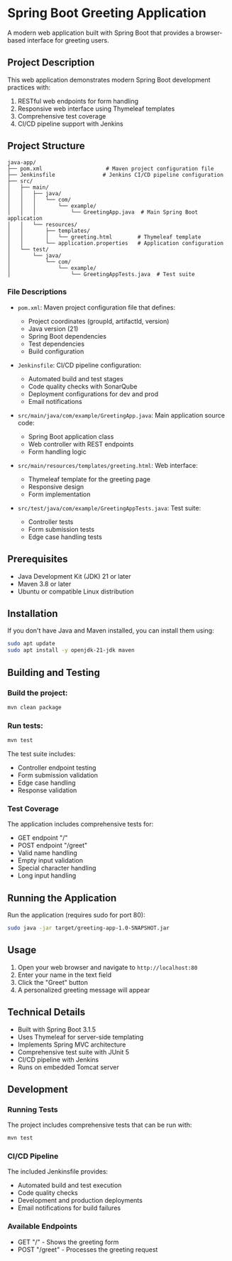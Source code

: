 # Spring Boot Greeting Application

A modern web application built with Spring Boot that provides a browser-based interface for greeting users.

## Project Description

This web application demonstrates modern Spring Boot development practices with:
1. RESTful web endpoints for form handling
2. Responsive web interface using Thymeleaf templates
3. Comprehensive test coverage
4. CI/CD pipeline support with Jenkins

## Project Structure

```
java-app/
├── pom.xml                    # Maven project configuration file
├── Jenkinsfile               # Jenkins CI/CD pipeline configuration
├── src/
│   ├── main/
│   │   ├── java/
│   │   │   └── com/
│   │   │       └── example/
│   │   │           └── GreetingApp.java  # Main Spring Boot application
│   │   └── resources/
│   │       ├── templates/
│   │       │   └── greeting.html        # Thymeleaf template
│   │       └── application.properties   # Application configuration
│   └── test/
│       └── java/
│           └── com/
│               └── example/
│                   └── GreetingAppTests.java  # Test suite
```

### File Descriptions

- `pom.xml`: Maven project configuration file that defines:
  - Project coordinates (groupId, artifactId, version)
  - Java version (21)
  - Spring Boot dependencies
  - Test dependencies
  - Build configuration

- `Jenkinsfile`: CI/CD pipeline configuration:
  - Automated build and test stages
  - Code quality checks with SonarQube
  - Deployment configurations for dev and prod
  - Email notifications

- `src/main/java/com/example/GreetingApp.java`: Main application source code:
  - Spring Boot application class
  - Web controller with REST endpoints
  - Form handling logic

- `src/main/resources/templates/greeting.html`: Web interface:
  - Thymeleaf template for the greeting page
  - Responsive design
  - Form implementation

- `src/test/java/com/example/GreetingAppTests.java`: Test suite:
  - Controller tests
  - Form submission tests
  - Edge case handling tests

## Prerequisites

- Java Development Kit (JDK) 21 or later
- Maven 3.8 or later
- Ubuntu or compatible Linux distribution

## Installation

If you don't have Java and Maven installed, you can install them using:

```bash
sudo apt update
sudo apt install -y openjdk-21-jdk maven
```

## Building and Testing

### Build the project:
```bash
mvn clean package
```

### Run tests:
```bash
mvn test
```

The test suite includes:
- Controller endpoint testing
- Form submission validation
- Edge case handling
- Response validation

### Test Coverage
The application includes comprehensive tests for:
- GET endpoint "/"
- POST endpoint "/greet"
- Valid name handling
- Empty input validation
- Special character handling
- Long input handling

## Running the Application

Run the application (requires sudo for port 80):
```bash
sudo java -jar target/greeting-app-1.0-SNAPSHOT.jar
```

## Usage

1. Open your web browser and navigate to `http://localhost:80`
2. Enter your name in the text field
3. Click the "Greet" button
4. A personalized greeting message will appear

## Technical Details

- Built with Spring Boot 3.1.5
- Uses Thymeleaf for server-side templating
- Implements Spring MVC architecture
- Comprehensive test suite with JUnit 5
- CI/CD pipeline with Jenkins
- Runs on embedded Tomcat server

## Development

### Running Tests
The project includes comprehensive tests that can be run with:
```bash
mvn test
```

### CI/CD Pipeline
The included Jenkinsfile provides:
- Automated build and test execution
- Code quality checks
- Development and production deployments
- Email notifications for build failures

### Available Endpoints
- GET "/" - Shows the greeting form
- POST "/greet" - Processes the greeting request
